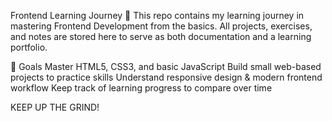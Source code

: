 Frontend Learning Journey 🚀
This repo contains my learning journey in mastering Frontend Development from the basics.
All projects, exercises, and notes are stored here to serve as both documentation and a learning portfolio.

🎯 Goals
Master HTML5, CSS3, and basic JavaScript
Build small web-based projects to practice skills
Understand responsive design & modern frontend workflow
Keep track of learning progress to compare over time


KEEP UP THE GRIND!
